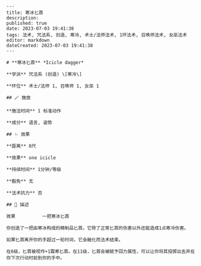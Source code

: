 
    ---
    title: 寒冰匕首
    description: 
    published: true
    date: 2023-07-03 19:41:38
    tags: 法术, 咒法系, 创造, 寒冷, 术士/法师法术, 1环法术, 召唤师法术, 女巫法术
    editor: markdown
    dateCreated: 2023-07-03 19:41:38
    ---

    # **寒冰匕首** *Icicle dagger*

    **学派** 咒法系 (创造) \[寒冷\] 

    **环位** 术士/法师 1, 召唤师 1, 女巫 1

    ## 🪄 施放

    **施法时间** 1 标准动作

    **成分** 语言, 姿势

    ## ✨ 效果  

    **距离** 0尺 

    **效果** one icicle 

    **持续时间** 1分钟/等级 

    **豁免** 无

    **法术抗力** 否

    ## 📖 描述

    效果          一把寒冰匕首

    你创造了一把由寒冰构成的精制品匕首。它除了正常匕首的伤害以外还能造成1点寒冷伤害。

    如果匕首离开你的手超过一轮时间，它会融化而法术结束。

    在6级，匕首被视作+1霜寒匕首。在11级，匕首会被赋予回力属性，可以让你将其投掷出去并在你下次行动时前到你的手中。
    